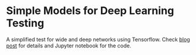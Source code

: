 # Simple Models for Deep Learning Testing

A simplified test for wide and deep networks using Tensorflow. Check [blog post](http://eduardofv.com/2016/08/04/simple-models-for-deep-learning/) for details and Jupyter notebook for the code.
 
